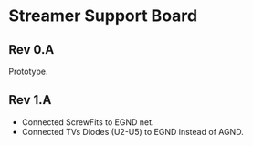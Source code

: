 # Streamer Support Board

## Rev 0.A

Prototype.

## Rev 1.A

* Connected ScrewFits to EGND net.
* Connected TVs Diodes (U2-U5) to EGND instead of AGND.
